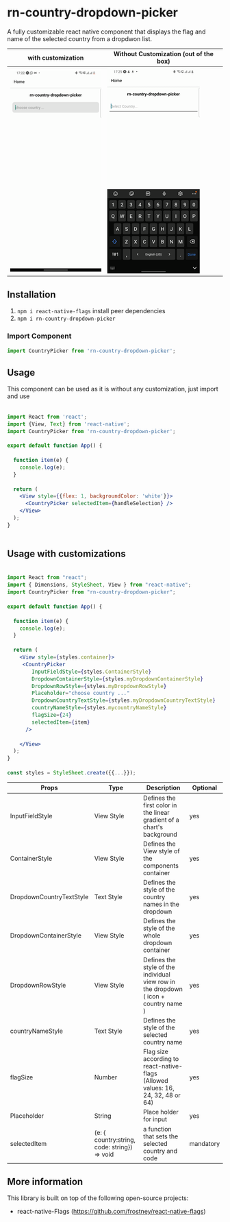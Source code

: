 # rn-country-dropdown-picker

A fully customizable react native component that displays the flag and name of the selected country from a dropdwon list.

|                          with customization                              |                         Without Customization (out of the box)                                    |
| -------------------------------------------------------------------------------------------- | ------------------------------------------------------------------------------ | 
|![](https://github.com/faccon/rn-country-dropdown-picker/blob/master/src/docs/rn-country-dropdown-picker.gif)|![](https://github.com/faccon/rn-country-dropdown-picker/blob/master/src/docs/rn-country-dropdown-picker2.gif)|


## Installation

1. `npm i react-native-flags` install peer dependencies
2. `npm i rn-country-dropdown-picker`



### Import Component
```javascript
import CountryPicker from 'rn-country-dropdown-picker';

```

## Usage

This component can be used as it is without any customization, just import and use

```jsx

import React from 'react';
import {View, Text} from 'react-native';
import CountryPicker from 'rn-country-dropdown-picker';

export default function App() {

  function item(e) {
    console.log(e);
  }

  return (
    <View style={{flex: 1, backgroundColor: 'white'}}>
      <CountryPicker selectedItem={handleSelection} />
    </View>
  );
}



```

## Usage with customizations

```jsx

import React from "react";
import { Dimensions, StyleSheet, View } from "react-native";
import CountryPicker from "rn-country-dropdown-picker";

export default function App() {

  function item(e) {
    console.log(e);
  }

  return (
    <View style={styles.container}>
     <CountryPicker
        InputFieldStyle={styles.ContainerStyle}
        DropdownContainerStyle={styles.myDropdownContainerStyle}
        DropdownRowStyle={styles.myDropdownRowStyle}
        Placeholder="choose country ..."
        DropdownCountryTextStyle={styles.myDropdownCountryTextStyle}
        countryNameStyle={styles.mycountryNameStyle}
        flagSize={24}
        selectedItem={item}
      />

    </View>
  );
}

const styles = StyleSheet.create({{...}});


```

| Props                         | Type               | Description                                                                 	          |  Optional      |
| ----------------------------- | ------------------ | -------------------------------------------------------------------------------------- | -------------- |
| InputFieldStyle		            | View Style	       | Defines the first color in the linear gradient of a chart's background   	            |      yes       |
| ContainerStyle                | View Style         | Defines the View style of the components container    				                          |      yes       |
| DropdownCountryTextStyle      | Text Style         | Defines the style of the country names in the dropdown    			                        |      yes       |
| DropdownContainerStyle	      | View Style         | Defines the style of the whole dropdown container        			                        |      yes       |
| DropdownRowStyle		          | View Style         | Defines the style of the individual view row in the dropdown ( icon + country name )   |      yes       |
| countryNameStyle	          	| Text Style         | Defines the style of the selected country name  					                              |      yes       |
| flagSize			                | Number             | Flag size according to react-native-flags  (Allowed values: 16, 24, 32, 48 or 64)      |      yes       |
| Placeholder                   | String             | Place holder for input                                                                 |      yes       |
| selectedItem	                | (e: { country:string, code: string}) => void | a function that sets the selected country and  code                                    |    mandatory   |

## More information

This library is built on top of the following open-source projects:

- react-native-Flags (https://github.com/frostney/react-native-flags)
